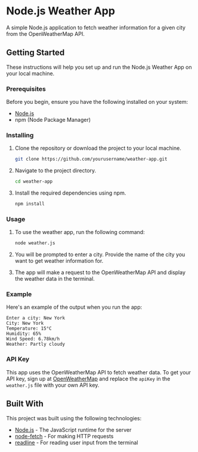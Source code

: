 # Node.js Weather App

A simple Node.js application to fetch weather information for a given city from the OpenWeatherMap API.

## Getting Started

These instructions will help you set up and run the Node.js Weather App on your local machine.

### Prerequisites

Before you begin, ensure you have the following installed on your system:

- [Node.js](https://nodejs.org/)
- npm (Node Package Manager)

### Installing

1. Clone the repository or download the project to your local machine.

   ```bash
   git clone https://github.com/yourusername/weather-app.git
   ```

2. Navigate to the project directory.

   ```bash
   cd weather-app
   ```

3. Install the required dependencies using npm.

   ```bash
   npm install
   ```

### Usage

1. To use the weather app, run the following command:

   ```bash
   node weather.js
   ```

2. You will be prompted to enter a city. Provide the name of the city you want to get weather information for.

3. The app will make a request to the OpenWeatherMap API and display the weather data in the terminal.


### Example

Here's an example of the output when you run the app:
```
Enter a city: New York
City: New York
Temperature: 15°C
Humidity: 65%
Wind Speed: 6.78km/h
Weather: Partly cloudy
```


### API Key

This app uses the OpenWeatherMap API to fetch weather data. To get your API key, sign up at [OpenWeatherMap](https://openweathermap.org) and replace the `apiKey` in the `weather.js` file with your own API key.


## Built With

This project was built using the following technologies:

- [Node.js](https://nodejs.org/) - The JavaScript runtime for the server
- [node-fetch](https://www.npmjs.com/package/node-fetch) - For making HTTP requests
- [readline](https://nodejs.org/api/readline.html) - For reading user input from the terminal
